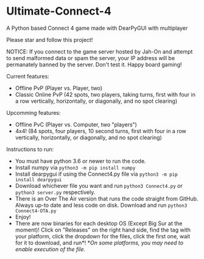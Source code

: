 # Ultimate-Connect-4
A Python based Connect 4 game made with DearPyGUI with multiplayer

Please star and follow this project!

NOTICE: If you connect to the game server hosted by Jah-On and attempt to send malformed data or spam the server, your IP address will be permanately banned by the server. Don't test it. Happy board gaming!

Current features:
  * Offline PvP (Player vs. Player, two)
  * Classic Online PvP (42 spots, two players, taking turns, first with four in a row vertically, horizontally, or diagonally, and no spot clearing)

Upcomming features:
  * Offline PvC (Player vs. Computer, two "players")
  * 4x4! (84 spots, four players, 10 second turns, first with four in a row vertically, horizontally, or diagonally, and no spot clearing) 

Instructions to run:
  * You must have python 3.6 or newer to run the code.
  * Install numpy via `python3 -m pip install numpy`
  * Install dearpygui if using the Connect4.py file via `python3 -m pip install dearpygui`
  * Download whichever file you want and run `python3 Connect4.py` or `python3 server.py` respectively. 
  * There is an Over The Air version that runs the code straight from GitHub. Always up-to date and less code on disk. Download and run `python3 Connect4-OTA.py`
  * Enjoy!
  * There are now binaries for each desktop OS (Except Big Sur at the moment)! Click on "Releases" on the right hand side, find the tag with your platform, click the dropdown for the files, click the first one, wait for it to download, and run*!   **On some platforms, you may need to enable execution of the file.*
